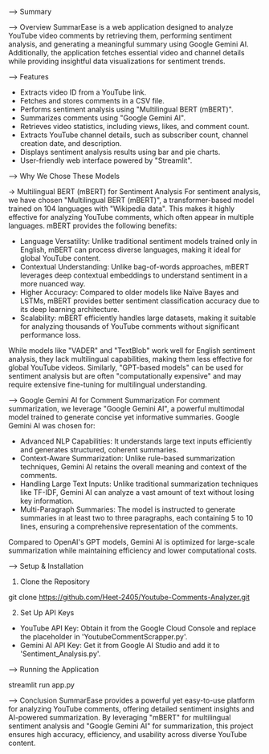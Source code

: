 --> Summary

--> Overview
SummarEase is a web application designed to analyze YouTube video comments by retrieving them, performing sentiment analysis, and generating a meaningful summary using Google Gemini AI. Additionally, the application fetches essential video and channel details while providing insightful data visualizations for sentiment trends.

--> Features
- Extracts video ID from a YouTube link.
- Fetches and stores comments in a CSV file.
- Performs sentiment analysis using "Multilingual BERT (mBERT)".
- Summarizes comments using "Google Gemini AI".
- Retrieves video statistics, including views, likes, and comment count.
- Extracts YouTube channel details, such as subscriber count, channel creation date, and description.
- Displays sentiment analysis results using bar and pie charts.
- User-friendly web interface powered by "Streamlit".

--> Why We Chose These Models

-> Multilingual BERT (mBERT) for Sentiment Analysis
For sentiment analysis, we have chosen "Multilingual BERT (mBERT)", a transformer-based model trained on 104 languages with "Wikipedia data". This makes it highly effective for analyzing YouTube comments, which often appear in multiple languages. mBERT provides the following benefits:

- Language Versatility: Unlike traditional sentiment models trained only in English, mBERT can process diverse languages, making it ideal for global YouTube content.
- Contextual Understanding: Unlike bag-of-words approaches, mBERT leverages deep contextual embeddings to understand sentiment in a more nuanced way.
- Higher Accuracy: Compared to older models like Naïve Bayes and LSTMs, mBERT provides better sentiment classification accuracy due to its deep learning architecture.
- Scalability: mBERT efficiently handles large datasets, making it suitable for analyzing thousands of YouTube comments without significant performance loss.

While models like "VADER" and "TextBlob" work well for English sentiment analysis, they lack multilingual capabilities, making them less effective for global YouTube videos. Similarly, "GPT-based models" can be used for sentiment analysis but are often "computationally expensive" and may require extensive fine-tuning for multilingual understanding.

--> Google Gemini AI for Comment Summarization
For comment summarization, we leverage "Google Gemini AI", a powerful multimodal model trained to generate concise yet informative summaries. Google Gemini AI was chosen for:

- Advanced NLP Capabilities: It understands large text inputs efficiently and generates structured, coherent summaries.
- Context-Aware Summarization: Unlike rule-based summarization techniques, Gemini AI retains the overall meaning and context of the comments.
- Handling Large Text Inputs: Unlike traditional summarization techniques like TF-IDF, Gemini AI can analyze a vast amount of text without losing key information.
- Multi-Paragraph Summaries: The model is instructed to generate summaries in at least two to three paragraphs, each containing 5 to 10 lines, ensuring a comprehensive representation of the comments.

Compared to OpenAI's GPT models, Gemini AI is optimized for large-scale summarization while maintaining efficiency and lower computational costs.

--> Setup & Installation

1. Clone the Repository

git clone https://github.com/Heet-2405/Youtube-Comments-Analyzer.git

2. Set Up API Keys
- YouTube API Key: Obtain it from the Google Cloud Console and replace the placeholder in 'YoutubeCommentScrapper.py'.
- Gemini AI API Key: Get it from Google AI Studio and add it to 'Sentiment_Analysis.py'.

--> Running the Application

streamlit run app.py

--> Conclusion
SummarEase provides a powerful yet easy-to-use platform for analyzing YouTube comments, offering detailed sentiment insights and AI-powered summarization. By leveraging "mBERT" for multilingual sentiment analysis and "Google Gemini AI" for summarization, this project ensures high accuracy, efficiency, and usability across diverse YouTube content. 

